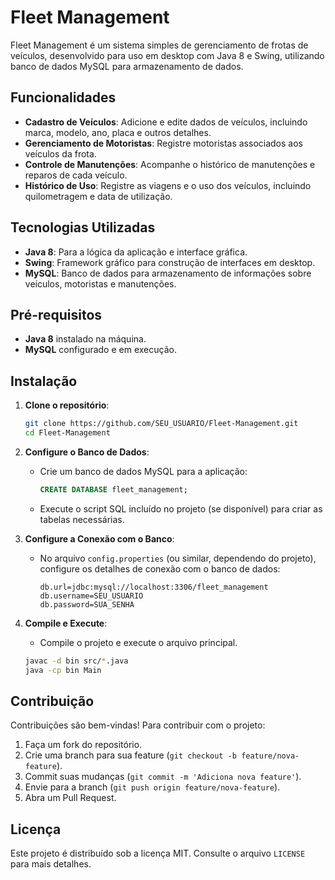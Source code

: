 
# Fleet Management

Fleet Management é um sistema simples de gerenciamento de frotas de veículos, desenvolvido para uso em desktop com Java 8 e Swing, utilizando banco de dados MySQL para armazenamento de dados.

## Funcionalidades

- **Cadastro de Veículos**: Adicione e edite dados de veículos, incluindo marca, modelo, ano, placa e outros detalhes.
- **Gerenciamento de Motoristas**: Registre motoristas associados aos veículos da frota.
- **Controle de Manutenções**: Acompanhe o histórico de manutenções e reparos de cada veículo.
- **Histórico de Uso**: Registre as viagens e o uso dos veículos, incluindo quilometragem e data de utilização.

## Tecnologias Utilizadas

- **Java 8**: Para a lógica da aplicação e interface gráfica.
- **Swing**: Framework gráfico para construção de interfaces em desktop.
- **MySQL**: Banco de dados para armazenamento de informações sobre veículos, motoristas e manutenções.

## Pré-requisitos

- **Java 8** instalado na máquina.
- **MySQL** configurado e em execução.

## Instalação

1. **Clone o repositório**:

   ```bash
   git clone https://github.com/SEU_USUARIO/Fleet-Management.git
   cd Fleet-Management
   ```

2. **Configure o Banco de Dados**:

   - Crie um banco de dados MySQL para a aplicação:
   
     ```sql
     CREATE DATABASE fleet_management;
     ```

   - Execute o script SQL incluído no projeto (se disponível) para criar as tabelas necessárias.

3. **Configure a Conexão com o Banco**:

   - No arquivo `config.properties` (ou similar, dependendo do projeto), configure os detalhes de conexão com o banco de dados:

     ```properties
     db.url=jdbc:mysql://localhost:3306/fleet_management
     db.username=SEU_USUARIO
     db.password=SUA_SENHA
     ```

4. **Compile e Execute**:

   - Compile o projeto e execute o arquivo principal. 

   ```bash
   javac -d bin src/*.java
   java -cp bin Main
   ```

## Contribuição

Contribuições são bem-vindas! Para contribuir com o projeto:

1. Faça um fork do repositório.
2. Crie uma branch para sua feature (`git checkout -b feature/nova-feature`).
3. Commit suas mudanças (`git commit -m 'Adiciona nova feature'`).
4. Envie para a branch (`git push origin feature/nova-feature`).
5. Abra um Pull Request.

## Licença

Este projeto é distribuído sob a licença MIT. Consulte o arquivo `LICENSE` para mais detalhes.
